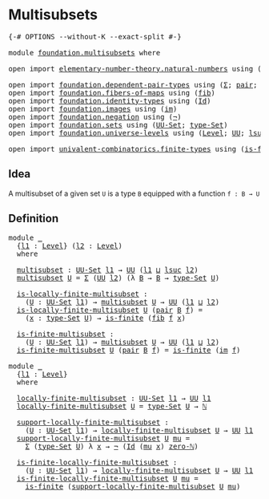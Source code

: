 # Multisubsets

<pre class="Agda"><a id="25" class="Symbol">{-#</a> <a id="29" class="Keyword">OPTIONS</a> <a id="37" class="Pragma">--without-K</a> <a id="49" class="Pragma">--exact-split</a> <a id="63" class="Symbol">#-}</a>

<a id="68" class="Keyword">module</a> <a id="75" href="foundation.multisubsets.html" class="Module">foundation.multisubsets</a> <a id="99" class="Keyword">where</a>

<a id="106" class="Keyword">open</a> <a id="111" class="Keyword">import</a> <a id="118" href="elementary-number-theory.natural-numbers.html" class="Module">elementary-number-theory.natural-numbers</a> <a id="159" class="Keyword">using</a> <a id="165" class="Symbol">(</a><a id="166" href="elementary-number-theory.natural-numbers.html#1444" class="Datatype">ℕ</a><a id="167" class="Symbol">;</a> <a id="169" href="elementary-number-theory.natural-numbers.html#1465" class="InductiveConstructor">zero-ℕ</a><a id="175" class="Symbol">)</a>

<a id="178" class="Keyword">open</a> <a id="183" class="Keyword">import</a> <a id="190" href="foundation.dependent-pair-types.html" class="Module">foundation.dependent-pair-types</a> <a id="222" class="Keyword">using</a> <a id="228" class="Symbol">(</a><a id="229" href="foundation-core.dependent-pair-types.html#502" class="Record">Σ</a><a id="230" class="Symbol">;</a> <a id="232" href="foundation-core.dependent-pair-types.html#575" class="InductiveConstructor">pair</a><a id="236" class="Symbol">;</a> <a id="238" href="foundation-core.dependent-pair-types.html#592" class="Field">pr1</a><a id="241" class="Symbol">;</a> <a id="243" href="foundation-core.dependent-pair-types.html#604" class="Field">pr2</a><a id="246" class="Symbol">)</a>
<a id="248" class="Keyword">open</a> <a id="253" class="Keyword">import</a> <a id="260" href="foundation.fibers-of-maps.html" class="Module">foundation.fibers-of-maps</a> <a id="286" class="Keyword">using</a> <a id="292" class="Symbol">(</a><a id="293" href="foundation-core.fibers-of-maps.html#928" class="Function">fib</a><a id="296" class="Symbol">)</a>
<a id="298" class="Keyword">open</a> <a id="303" class="Keyword">import</a> <a id="310" href="foundation.identity-types.html" class="Module">foundation.identity-types</a> <a id="336" class="Keyword">using</a> <a id="342" class="Symbol">(</a><a id="343" href="foundation-core.identity-types.html#641" class="Datatype">Id</a><a id="345" class="Symbol">)</a>
<a id="347" class="Keyword">open</a> <a id="352" class="Keyword">import</a> <a id="359" href="foundation.images.html" class="Module">foundation.images</a> <a id="377" class="Keyword">using</a> <a id="383" class="Symbol">(</a><a id="384" href="foundation.images.html#2150" class="Function">im</a><a id="386" class="Symbol">)</a>
<a id="388" class="Keyword">open</a> <a id="393" class="Keyword">import</a> <a id="400" href="foundation.negation.html" class="Module">foundation.negation</a> <a id="420" class="Keyword">using</a> <a id="426" class="Symbol">(</a><a id="427" href="foundation-core.negation.html#452" class="Function">¬</a><a id="428" class="Symbol">)</a>
<a id="430" class="Keyword">open</a> <a id="435" class="Keyword">import</a> <a id="442" href="foundation.sets.html" class="Module">foundation.sets</a> <a id="458" class="Keyword">using</a> <a id="464" class="Symbol">(</a><a id="465" href="foundation-core.sets.html#1177" class="Function">UU-Set</a><a id="471" class="Symbol">;</a> <a id="473" href="foundation-core.sets.html#1291" class="Function">type-Set</a><a id="481" class="Symbol">)</a>
<a id="483" class="Keyword">open</a> <a id="488" class="Keyword">import</a> <a id="495" href="foundation.universe-levels.html" class="Module">foundation.universe-levels</a> <a id="522" class="Keyword">using</a> <a id="528" class="Symbol">(</a><a id="529" href="Agda.Primitive.html#597" class="Postulate">Level</a><a id="534" class="Symbol">;</a> <a id="536" href="foundation-core.universe-levels.html#222" class="Primitive">UU</a><a id="538" class="Symbol">;</a> <a id="540" href="Agda.Primitive.html#780" class="Primitive">lsuc</a><a id="544" class="Symbol">;</a> <a id="546" href="Agda.Primitive.html#810" class="Primitive Operator">_⊔_</a><a id="549" class="Symbol">)</a>

<a id="552" class="Keyword">open</a> <a id="557" class="Keyword">import</a> <a id="564" href="univalent-combinatorics.finite-types.html" class="Module">univalent-combinatorics.finite-types</a> <a id="601" class="Keyword">using</a> <a id="607" class="Symbol">(</a><a id="608" href="univalent-combinatorics.finite-types.html#3715" class="Function">is-finite</a><a id="617" class="Symbol">)</a>
</pre>
## Idea

A multisubset of a given set `U` is a type `B` equipped with a function `f : B → U`

## Definition

<pre class="Agda"><a id="741" class="Keyword">module</a> <a id="748" href="foundation.multisubsets.html#748" class="Module">_</a>
  <a id="752" class="Symbol">{</a><a id="753" href="foundation.multisubsets.html#753" class="Bound">l1</a> <a id="756" class="Symbol">:</a> <a id="758" href="Agda.Primitive.html#597" class="Postulate">Level</a><a id="763" class="Symbol">}</a> <a id="765" class="Symbol">(</a><a id="766" href="foundation.multisubsets.html#766" class="Bound">l2</a> <a id="769" class="Symbol">:</a> <a id="771" href="Agda.Primitive.html#597" class="Postulate">Level</a><a id="776" class="Symbol">)</a>
  <a id="780" class="Keyword">where</a>

  <a id="789" href="foundation.multisubsets.html#789" class="Function">multisubset</a> <a id="801" class="Symbol">:</a> <a id="803" href="foundation-core.sets.html#1177" class="Function">UU-Set</a> <a id="810" href="foundation.multisubsets.html#753" class="Bound">l1</a> <a id="813" class="Symbol">→</a> <a id="815" href="foundation-core.universe-levels.html#222" class="Primitive">UU</a> <a id="818" class="Symbol">(</a><a id="819" href="foundation.multisubsets.html#753" class="Bound">l1</a> <a id="822" href="Agda.Primitive.html#810" class="Primitive Operator">⊔</a> <a id="824" href="Agda.Primitive.html#780" class="Primitive">lsuc</a> <a id="829" href="foundation.multisubsets.html#766" class="Bound">l2</a><a id="831" class="Symbol">)</a>
  <a id="835" href="foundation.multisubsets.html#789" class="Function">multisubset</a> <a id="847" href="foundation.multisubsets.html#847" class="Bound">U</a> <a id="849" class="Symbol">=</a> <a id="851" href="foundation-core.dependent-pair-types.html#502" class="Record">Σ</a> <a id="853" class="Symbol">(</a><a id="854" href="foundation-core.universe-levels.html#222" class="Primitive">UU</a> <a id="857" href="foundation.multisubsets.html#766" class="Bound">l2</a><a id="859" class="Symbol">)</a> <a id="861" class="Symbol">(λ</a> <a id="864" href="foundation.multisubsets.html#864" class="Bound">B</a> <a id="866" class="Symbol">→</a> <a id="868" href="foundation.multisubsets.html#864" class="Bound">B</a> <a id="870" class="Symbol">→</a> <a id="872" href="foundation-core.sets.html#1291" class="Function">type-Set</a> <a id="881" href="foundation.multisubsets.html#847" class="Bound">U</a><a id="882" class="Symbol">)</a>

  <a id="887" href="foundation.multisubsets.html#887" class="Function">is-locally-finite-multisubset</a> <a id="917" class="Symbol">:</a>
    <a id="923" class="Symbol">(</a><a id="924" href="foundation.multisubsets.html#924" class="Bound">U</a> <a id="926" class="Symbol">:</a> <a id="928" href="foundation-core.sets.html#1177" class="Function">UU-Set</a> <a id="935" href="foundation.multisubsets.html#753" class="Bound">l1</a><a id="937" class="Symbol">)</a> <a id="939" class="Symbol">→</a> <a id="941" href="foundation.multisubsets.html#789" class="Function">multisubset</a> <a id="953" href="foundation.multisubsets.html#924" class="Bound">U</a> <a id="955" class="Symbol">→</a> <a id="957" href="foundation-core.universe-levels.html#222" class="Primitive">UU</a> <a id="960" class="Symbol">(</a><a id="961" href="foundation.multisubsets.html#753" class="Bound">l1</a> <a id="964" href="Agda.Primitive.html#810" class="Primitive Operator">⊔</a> <a id="966" href="foundation.multisubsets.html#766" class="Bound">l2</a><a id="968" class="Symbol">)</a>
  <a id="972" href="foundation.multisubsets.html#887" class="Function">is-locally-finite-multisubset</a> <a id="1002" href="foundation.multisubsets.html#1002" class="Bound">U</a> <a id="1004" class="Symbol">(</a><a id="1005" href="foundation-core.dependent-pair-types.html#575" class="InductiveConstructor">pair</a> <a id="1010" href="foundation.multisubsets.html#1010" class="Bound">B</a> <a id="1012" href="foundation.multisubsets.html#1012" class="Bound">f</a><a id="1013" class="Symbol">)</a> <a id="1015" class="Symbol">=</a>
    <a id="1021" class="Symbol">(</a><a id="1022" href="foundation.multisubsets.html#1022" class="Bound">x</a> <a id="1024" class="Symbol">:</a> <a id="1026" href="foundation-core.sets.html#1291" class="Function">type-Set</a> <a id="1035" href="foundation.multisubsets.html#1002" class="Bound">U</a><a id="1036" class="Symbol">)</a> <a id="1038" class="Symbol">→</a> <a id="1040" href="univalent-combinatorics.finite-types.html#3715" class="Function">is-finite</a> <a id="1050" class="Symbol">(</a><a id="1051" href="foundation-core.fibers-of-maps.html#928" class="Function">fib</a> <a id="1055" href="foundation.multisubsets.html#1012" class="Bound">f</a> <a id="1057" href="foundation.multisubsets.html#1022" class="Bound">x</a><a id="1058" class="Symbol">)</a>

  <a id="1063" href="foundation.multisubsets.html#1063" class="Function">is-finite-multisubset</a> <a id="1085" class="Symbol">:</a>
    <a id="1091" class="Symbol">(</a><a id="1092" href="foundation.multisubsets.html#1092" class="Bound">U</a> <a id="1094" class="Symbol">:</a> <a id="1096" href="foundation-core.sets.html#1177" class="Function">UU-Set</a> <a id="1103" href="foundation.multisubsets.html#753" class="Bound">l1</a><a id="1105" class="Symbol">)</a> <a id="1107" class="Symbol">→</a> <a id="1109" href="foundation.multisubsets.html#789" class="Function">multisubset</a> <a id="1121" href="foundation.multisubsets.html#1092" class="Bound">U</a> <a id="1123" class="Symbol">→</a> <a id="1125" href="foundation-core.universe-levels.html#222" class="Primitive">UU</a> <a id="1128" class="Symbol">(</a><a id="1129" href="foundation.multisubsets.html#753" class="Bound">l1</a> <a id="1132" href="Agda.Primitive.html#810" class="Primitive Operator">⊔</a> <a id="1134" href="foundation.multisubsets.html#766" class="Bound">l2</a><a id="1136" class="Symbol">)</a>
  <a id="1140" href="foundation.multisubsets.html#1063" class="Function">is-finite-multisubset</a> <a id="1162" href="foundation.multisubsets.html#1162" class="Bound">U</a> <a id="1164" class="Symbol">(</a><a id="1165" href="foundation-core.dependent-pair-types.html#575" class="InductiveConstructor">pair</a> <a id="1170" href="foundation.multisubsets.html#1170" class="Bound">B</a> <a id="1172" href="foundation.multisubsets.html#1172" class="Bound">f</a><a id="1173" class="Symbol">)</a> <a id="1175" class="Symbol">=</a> <a id="1177" href="univalent-combinatorics.finite-types.html#3715" class="Function">is-finite</a> <a id="1187" class="Symbol">(</a><a id="1188" href="foundation.images.html#2150" class="Function">im</a> <a id="1191" href="foundation.multisubsets.html#1172" class="Bound">f</a><a id="1192" class="Symbol">)</a>

<a id="1195" class="Keyword">module</a> <a id="1202" href="foundation.multisubsets.html#1202" class="Module">_</a>
  <a id="1206" class="Symbol">{</a><a id="1207" href="foundation.multisubsets.html#1207" class="Bound">l1</a> <a id="1210" class="Symbol">:</a> <a id="1212" href="Agda.Primitive.html#597" class="Postulate">Level</a><a id="1217" class="Symbol">}</a>
  <a id="1221" class="Keyword">where</a>

  <a id="1230" href="foundation.multisubsets.html#1230" class="Function">locally-finite-multisubset</a> <a id="1257" class="Symbol">:</a> <a id="1259" href="foundation-core.sets.html#1177" class="Function">UU-Set</a> <a id="1266" href="foundation.multisubsets.html#1207" class="Bound">l1</a> <a id="1269" class="Symbol">→</a> <a id="1271" href="foundation-core.universe-levels.html#222" class="Primitive">UU</a> <a id="1274" href="foundation.multisubsets.html#1207" class="Bound">l1</a>
  <a id="1279" href="foundation.multisubsets.html#1230" class="Function">locally-finite-multisubset</a> <a id="1306" href="foundation.multisubsets.html#1306" class="Bound">U</a> <a id="1308" class="Symbol">=</a> <a id="1310" href="foundation-core.sets.html#1291" class="Function">type-Set</a> <a id="1319" href="foundation.multisubsets.html#1306" class="Bound">U</a> <a id="1321" class="Symbol">→</a> <a id="1323" href="elementary-number-theory.natural-numbers.html#1444" class="Datatype">ℕ</a>

  <a id="1328" href="foundation.multisubsets.html#1328" class="Function">support-locally-finite-multisubset</a> <a id="1363" class="Symbol">:</a> 
    <a id="1370" class="Symbol">(</a><a id="1371" href="foundation.multisubsets.html#1371" class="Bound">U</a> <a id="1373" class="Symbol">:</a> <a id="1375" href="foundation-core.sets.html#1177" class="Function">UU-Set</a> <a id="1382" href="foundation.multisubsets.html#1207" class="Bound">l1</a><a id="1384" class="Symbol">)</a> <a id="1386" class="Symbol">→</a> <a id="1388" href="foundation.multisubsets.html#1230" class="Function">locally-finite-multisubset</a> <a id="1415" href="foundation.multisubsets.html#1371" class="Bound">U</a> <a id="1417" class="Symbol">→</a> <a id="1419" href="foundation-core.universe-levels.html#222" class="Primitive">UU</a> <a id="1422" href="foundation.multisubsets.html#1207" class="Bound">l1</a>
  <a id="1427" href="foundation.multisubsets.html#1328" class="Function">support-locally-finite-multisubset</a> <a id="1462" href="foundation.multisubsets.html#1462" class="Bound">U</a> <a id="1464" href="foundation.multisubsets.html#1464" class="Bound">mu</a> <a id="1467" class="Symbol">=</a>
    <a id="1473" href="foundation-core.dependent-pair-types.html#502" class="Record">Σ</a> <a id="1475" class="Symbol">(</a><a id="1476" href="foundation-core.sets.html#1291" class="Function">type-Set</a> <a id="1485" href="foundation.multisubsets.html#1462" class="Bound">U</a><a id="1486" class="Symbol">)</a> <a id="1488" class="Symbol">λ</a> <a id="1490" href="foundation.multisubsets.html#1490" class="Bound">x</a> <a id="1492" class="Symbol">→</a> <a id="1494" href="foundation-core.negation.html#452" class="Function">¬</a> <a id="1496" class="Symbol">(</a><a id="1497" href="foundation-core.identity-types.html#641" class="Datatype">Id</a> <a id="1500" class="Symbol">(</a><a id="1501" href="foundation.multisubsets.html#1464" class="Bound">mu</a> <a id="1504" href="foundation.multisubsets.html#1490" class="Bound">x</a><a id="1505" class="Symbol">)</a> <a id="1507" href="elementary-number-theory.natural-numbers.html#1465" class="InductiveConstructor">zero-ℕ</a><a id="1513" class="Symbol">)</a>

  <a id="1518" href="foundation.multisubsets.html#1518" class="Function">is-finite-locally-finite-multisubset</a> <a id="1555" class="Symbol">:</a>
    <a id="1561" class="Symbol">(</a><a id="1562" href="foundation.multisubsets.html#1562" class="Bound">U</a> <a id="1564" class="Symbol">:</a> <a id="1566" href="foundation-core.sets.html#1177" class="Function">UU-Set</a> <a id="1573" href="foundation.multisubsets.html#1207" class="Bound">l1</a><a id="1575" class="Symbol">)</a> <a id="1577" class="Symbol">→</a> <a id="1579" href="foundation.multisubsets.html#1230" class="Function">locally-finite-multisubset</a> <a id="1606" href="foundation.multisubsets.html#1562" class="Bound">U</a> <a id="1608" class="Symbol">→</a> <a id="1610" href="foundation-core.universe-levels.html#222" class="Primitive">UU</a> <a id="1613" href="foundation.multisubsets.html#1207" class="Bound">l1</a>
  <a id="1618" href="foundation.multisubsets.html#1518" class="Function">is-finite-locally-finite-multisubset</a> <a id="1655" href="foundation.multisubsets.html#1655" class="Bound">U</a> <a id="1657" href="foundation.multisubsets.html#1657" class="Bound">mu</a> <a id="1660" class="Symbol">=</a>
    <a id="1666" href="univalent-combinatorics.finite-types.html#3715" class="Function">is-finite</a> <a id="1676" class="Symbol">(</a><a id="1677" href="foundation.multisubsets.html#1328" class="Function">support-locally-finite-multisubset</a> <a id="1712" href="foundation.multisubsets.html#1655" class="Bound">U</a> <a id="1714" href="foundation.multisubsets.html#1657" class="Bound">mu</a><a id="1716" class="Symbol">)</a>
</pre>